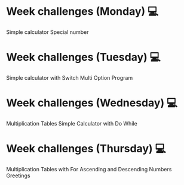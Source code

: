 # Week challenges (Monday) 💻
Simple calculator
Special number
# Week challenges (Tuesday) 💻
Simple calculator with Switch
Multi Option Program
# Week challenges (Wednesday) 💻
Multiplication Tables
Simple Calculator with Do While
# Week challenges (Thursday) 💻
Multiplication Tables with For
Ascending and Descending Numbers
Greetings
